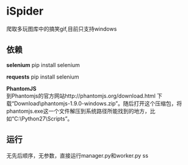 # iSpider

爬取多玩图库中的搞笑gif,目前只支持windows

## 依赖
__selenium__
pip install selenium

__requests__
pip install selenium

__PhantomJS__  
到Phantomjs的官方网站http://phantomjs.org/download.html  下载“Download\phantomjs-1.9.0-windows.zip”。随后打开这个压缩包，将phantomjs.exe这一个文件解压到系统路径所能找到的地方，比如“C:\Python27\Scripts”。

## 运行
无先后顺序，无参数，直接运行manager.py和worker.py
ss
